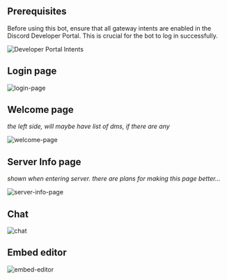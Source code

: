## Prerequisites

Before using this bot, ensure that all gateway intents are enabled in the Discord Developer Portal. This is crucial for the bot to log in successfully.

![Developer Portal Intents](https://imgur.com/zLJuqPD.png)


## Login page

![login-page](https://imgur.com/nvOHpid.png)

## Welcome page

_the left side, will maybe have list of dms, if there are any_

![welcome-page](https://imgur.com/Pf5NTHJ.png)

## Server Info page
_shown when entering server. there are plans for making this page better..._

![server-info-page](https://imgur.com/immQLtr.png)

## Chat

![chat](https://imgur.com/QgYCAox.png)

## Embed editor

![embed-editor](https://imgur.com/MfJKdWD.png)
